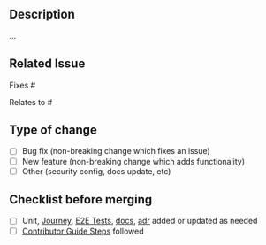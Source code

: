 ## Description

...

## Related Issue

Fixes #
<!-- or -->
Relates to #

## Type of change

- [ ] Bug fix (non-breaking change which fixes an issue)
- [ ] New feature (non-breaking change which adds functionality)
- [ ] Other (security config, docs update, etc)

## Checklist before merging
- [ ] Unit, [Journey](https://github.com/defenseunicorns/compliance-reporter/tree/main/journey), [E2E Tests](https://github.com/defenseunicorns/compliance-reporter/tree/main/e2e), [docs](https://github.com/defenseunicorns/compliance-reporter/tree/main/docs), [adr](https://github.com/defenseunicorns/compliance-reporter/tree/main/adr) added or updated as needed
- [ ] [Contributor Guide Steps](https://docs.pepr.dev/main/contribute/#submitting-a-pull-request) followed
